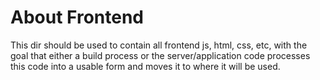 # About Frontend

This dir should be used to contain all frontend js, html, css, etc, with the 
goal that either a build process or the server/application code processes this
code into a usable form and moves it to where it will be used. 
